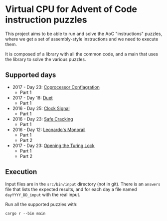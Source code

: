 # Virtual CPU for Advent of Code instruction puzzles

This project aims to be able to run and solve the AoC "instructions" puzzles, where we get a set of assembly-style instructions and we need to execute them.

It is composed of a library with all the common code, and a main that uses the library to solve the various puzzles.

## Supported days

- 2017 - Day 23: [Coprocessor Conflagration](https://adventofcode.com/2017/day/23)
  - Part 1
- 2017 - Day 18: [Duet](https://adventofcode.com/2017/day/18)
  - Part 1
- 2016 - Day 25: [Clock Signal](https://adventofcode.com/2016/day/25)
  - Part 1
- 2016 - Day 23: [Safe Cracking](https://adventofcode.com/2016/day/23)
  - Part 1
- 2016 - Day 12: [Leonardo's Monorail](https://adventofcode.com/2016/day/12)
  - Part 1
  - Part 2
- 2017 - Day 23: [Opening the Turing Lock](https://adventofcode.com/2015/day/23)
  - Part 1
  - Part 2

## Execution

Input files are in the `src/bin/input` directory (not in git). There is an `answers` file that lists the expected results, and for each day a file named `dayYYYY_DD_input` with the real input.

Run all the supported puzzles with:

    cargo r --bin main